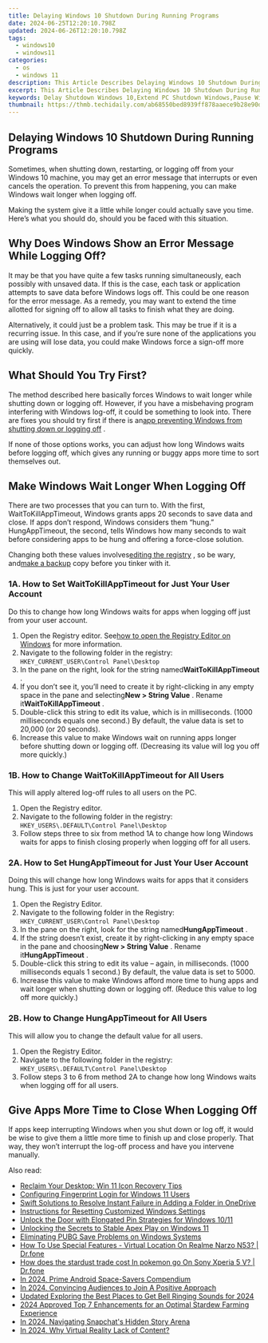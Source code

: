 ```yaml
---
title: Delaying Windows 10 Shutdown During Running Programs
date: 2024-06-25T12:20:10.798Z
updated: 2024-06-26T12:20:10.798Z
tags:
  - windows10
  - windows11
categories:
  - os
  - windows 11
description: This Article Describes Delaying Windows 10 Shutdown During Running Programs
excerpt: This Article Describes Delaying Windows 10 Shutdown During Running Programs
keywords: Delay Shutdown Windows 10,Extend PC Shutdown Windows,Pause Windows 10 Close,Hold Off Windows Shutdown,Postpone Win10 Exit,Stall Windows Shutdown,Defer Windows Closure
thumbnail: https://thmb.techidaily.com/ab68550bed8939ff878aaece9b28e90d8b0465006aaa80a48dab2ef20ecc47cd.jpg
---
```


## Delaying Windows 10 Shutdown During Running Programs

 Sometimes, when shutting down, restarting, or logging off from your Windows 10 machine, you may get an error message that interrupts or even cancels the operation. To prevent this from happening, you can make Windows wait longer when logging off.

 Making the system give it a little while longer could actually save you time. Here’s what you should do, should you be faced with this situation.

## Why Does Windows Show an Error Message While Logging Off?

 It may be that you have quite a few tasks running simultaneously, each possibly with unsaved data. If this is the case, each task or application attempts to save data before Windows logs off. This could be one reason for the error message. As a remedy, you may want to extend the time allotted for signing off to allow all tasks to finish what they are doing.

 Alternatively, it could just be a problem task. This may be true if it is a recurring issue. In this case, and if you’re sure none of the applications you are using will lose data, you could make Windows force a sign-off more quickly.

## What Should You Try First?

 The method described here basically forces Windows to wait longer while shutting down or logging off. However, if you have a misbehaving program interfering with Windows log-off, it could be something to look into. There are fixes you should try first if there is an[app preventing Windows from shutting down or logging off](https://www.makeuseof.com/this-app-preventing-windows-shutting-down-restarting-signing-out-error/) .

 If none of those options works, you can adjust how long Windows waits before logging off, which gives any running or buggy apps more time to sort themselves out.

## Make Windows Wait Longer When Logging Off

 There are two processes that you can turn to. With the first, WaitToKillAppTimeout, Windows grants apps 20 seconds to save data and close. If apps don’t respond, Windows considers them “hung.” HungAppTimeout, the second, tells Windows how many seconds to wait before considering apps to be hung and offering a force-close solution.

 Changing both these values involves[editing the registry](https://www.makeuseof.com/tag/what-is-the-windows-registry-editor-and-how-do-i-use-it-makeuseof-explains/) , so be wary, and[make a backup](https://www.makeuseof.com/tag/backup-restore-windows-registry/) copy before you tinker with it.

### 1A. How to Set WaitToKillAppTimeout for Just Your User Account

 Do this to change how long Windows waits for apps when logging off just from your user account.

1. Open the Registry editor. See[how to open the Registry Editor on Windows](https://www.makeuseof.com/windows-11-open-registry-editor/) for more information.
2. Navigate to the following folder in the registry:  
`HKEY_CURRENT_USER\Control Panel\Desktop`
3. In the pane on the right, look for the string named**WaitToKillAppTimeout** .
4. If you don’t see it, you’ll need to create it by right-clicking in any empty space in the pane and selecting**New > String Value** . Rename it**WaitToKillAppTimeout** .
5. Double-click this string to edit its value, which is in milliseconds. (1000 milliseconds equals one second.) By default, the value data is set to 20,000 (or 20 seconds).
6. Increase this value to make Windows wait on running apps longer before shutting down or logging off. (Decreasing its value will log you off more quickly.)

### 1B. How to Change WaitToKillAppTimeout for All Users

This will apply altered log-off rules to all users on the PC.

1. Open the Registry editor.
2. Navigate to the following folder in the registry:  
`HKEY_USERS\.DEFAULT\Control Panel\Desktop`
3. Follow steps three to six from method 1A to change how long Windows waits for apps to finish closing properly when logging off for all users.

### 2A. How to Set HungAppTimeout for Just Your User Account

 Doing this will change how long Windows waits for apps that it considers hung. This is just for your user account.

1. Open the Registry Editor.
2. Navigate to the following folder in the Registry:  
`HKEY_CURRENT_USER\Control Panel\Desktop`
3. In the pane on the right, look for the string named**HungAppTimeout** .
4. If the string doesn’t exist, create it by right-clicking in any empty space in the pane and choosing**New > String Value** . Rename it**HungAppTimeout** .
5. Double-click this string to edit its value – again, in milliseconds. (1000 milliseconds equals 1 second.) By default, the value data is set to 5000.
6. Increase this value to make Windows afford more time to hung apps and wait longer when shutting down or logging off. (Reduce this value to log off more quickly.)

### 2B. How to Change HungAppTimeout for All Users

This will allow you to change the default value for all users.

1. Open the Registry Editor.
2. Navigate to the following folder in the registry:  
`HKEY_USERS\.DEFAULT\Control Panel\Desktop`
3. Follow steps 3 to 6 from method 2A to change how long Windows waits when logging off for all users.

## Give Apps More Time to Close When Logging Off

 If apps keep interrupting Windows when you shut down or log off, it would be wise to give them a little more time to finish up and close properly. That way, they won’t interrupt the log-off process and have you intervene manually.


<ins class="adsbygoogle"
     style="display:block"
     data-ad-format="autorelaxed"
     data-ad-client="ca-pub-7571918770474297"
     data-ad-slot="1223367746"></ins>



<ins class="adsbygoogle"
     style="display:block"
     data-ad-client="ca-pub-7571918770474297"
     data-ad-slot="8358498916"
     data-ad-format="auto"
     data-full-width-responsive="true"></ins>

<span class="atpl-alsoreadstyle">Also read:</span>
<div><ul>
<li><a href="https://windows11.techidaily.com/reclaim-your-desktop-win-11-icon-recovery-tips/"><u>Reclaim Your Desktop: Win 11 Icon Recovery Tips</u></a></li>
<li><a href="https://windows11.techidaily.com/configuring-fingerprint-login-for-windows-11-users/"><u>Configuring Fingerprint Login for Windows 11 Users</u></a></li>
<li><a href="https://windows11.techidaily.com/swift-solutions-to-resolve-instant-failure-in-adding-a-folder-in-onedrive/"><u>Swift Solutions to Resolve Instant Failure in Adding a Folder in OneDrive</u></a></li>
<li><a href="https://windows11.techidaily.com/instructions-for-resetting-customized-windows-settings/"><u>Instructions for Resetting Customized Windows Settings</u></a></li>
<li><a href="https://windows11.techidaily.com/unlock-the-door-with-elongated-pin-strategies-for-windows-1011/"><u>Unlock the Door with Elongated Pin Strategies for Windows 10/11</u></a></li>
<li><a href="https://windows11.techidaily.com/unlocking-the-secrets-to-stable-apex-play-on-windows-11/"><u>Unlocking the Secrets to Stable Apex Play on Windows 11</u></a></li>
<li><a href="https://windows11.techidaily.com/eliminating-pubg-save-problems-on-windows-systems/"><u>Eliminating PUBG Save Problems on Windows Systems</u></a></li>
<li><a href="https://change-location.techidaily.com/how-to-use-special-features-virtual-location-on-realme-narzo-n53-drfone-by-drfone-virtual-android/"><u>How To Use Special Features - Virtual Location On Realme Narzo N53? | Dr.fone</u></a></li>
<li><a href="https://android-pokemon-go.techidaily.com/how-does-the-stardust-trade-cost-in-pokemon-go-on-sony-xperia-5-v-drfone-by-drfone-virtual-android/"><u>How does the stardust trade cost In pokemon go On Sony Xperia 5 V? | Dr.fone</u></a></li>
<li><a href="https://extra-approaches.techidaily.com/in-2024-prime-android-space-savers-compendium/"><u>In 2024, Prime Android Space-Savers Compendium</u></a></li>
<li><a href="https://youtube-videos.techidaily.com/in-2024-convincing-audiences-to-join-a-positive-approach/"><u>In 2024, Convincing Audiences to Join  A Positive Approach</u></a></li>
<li><a href="https://voice-adjusting.techidaily.com/updated-exploring-the-best-places-to-get-bell-ringing-sounds-for-2024/"><u>Updated Exploring the Best Places to Get Bell Ringing Sounds for 2024</u></a></li>
<li><a href="https://screen-capture.techidaily.com/2024-approved-top-7-enhancements-for-an-optimal-stardew-farming-experience/"><u>2024 Approved  Top 7 Enhancements for an Optimal Stardew Farming Experience</u></a></li>
<li><a href="https://snapchat-videos.techidaily.com/in-2024-navigating-snapchats-hidden-story-arena/"><u>In 2024, Navigating Snapchat's Hidden Story Arena</u></a></li>
<li><a href="https://extra-information.techidaily.com/in-2024-why-virtual-reality-lack-of-content/"><u>In 2024, Why Virtual Reality Lack of Content?</u></a></li>
</ul></div>
